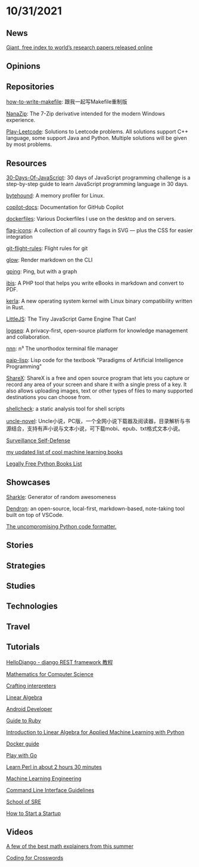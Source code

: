 # 10/31/2021

## News
[Giant, free index to world’s research papers released online](https://www.nature.com/articles/d41586-021-02895-8)

## Opinions

## Repositories
[how-to-write-makefile](https://github.com/seisman/how-to-write-makefile): 跟我一起写Makefile重制版

[NanaZip](https://github.com/M2Team/NanaZip): The 7-Zip derivative intended for the modern Windows experience.

[Play-Leetcode](https://github.com/liuyubobobo/Play-Leetcode): Solutions to Leetcode problems. All solutions support C++ language, some support Java and Python. Multiple solutions will be given by most problems.

## Resources
[30-Days-Of-JavaScript](https://github.com/Asabeneh/30-Days-Of-JavaScript): 30 days of JavaScript programming challenge is a step-by-step guide to learn JavaScript programming language in 30 days.

[bytehound](https://github.com/koute/bytehound): A memory profiler for Linux.

[copilot-docs](https://github.com/github/copilot-docs): Documentation for GitHub Copilot

[dockerfiles](https://github.com/jessfraz/dockerfiles): Various Dockerfiles I use on the desktop and on servers.

[flag-icons](https://github.com/lipis/flag-icons): A collection of all country flags in SVG — plus the CSS for easier integration

[git-flight-rules](https://github.com/k88hudson/git-flight-rules): Flight rules for git

[glow](https://github.com/charmbracelet/glow): Render markdown on the CLI

[gping](https://github.com/orf/gping): Ping, but with a graph

[ibis](https://github.com/themsaid/ibis): A PHP tool that helps you write eBooks in markdown and convert to PDF.

[kerla](https://github.com/nuta/kerla): A new operating system kernel with Linux binary compatibility written in Rust.

[LittleJS](https://github.com/KilledByAPixel/LittleJS): The Tiny JavaScript Game Engine That Can!

[logseq](https://github.com/logseq/logseq): A privacy-first, open-source platform for knowledge management and collaboration.

[nnn](https://github.com/jarun/nnn): n³ The unorthodox terminal file manager

[paip-lisp](https://github.com/norvig/paip-lisp): Lisp code for the textbook "Paradigms of Artificial Intelligence Programming"

[ShareX](https://github.com/ShareX/ShareX): ShareX is a free and open source program that lets you capture or record any area of your screen and share it with a single press of a key. It also allows uploading images, text or other types of files to many supported destinations you can choose from.

[shellcheck](https://github.com/koalaman/shellcheck): a static analysis tool for shell scripts

[uncle-novel](https://github.com/unclezs/uncle-novel): Uncle小说，PC版，一个全网小说下载器及阅读器，目录解析与书源结合，支持有声小说与文本小说，可下载mobi、epub、txt格式文本小说。

[Surveillance Self-Defense](https://ssd.eff.org/en)

[my updated list of cool machine learning books](http://matpalm.com/blog/cool_machine_learning_books/)

[Legally Free Python Books List](https://www.pythonkitchen.com/legally-free-python-books-list/)

## Showcases
[Sharkle](https://sharkle.com/): Generator of random awesomeness

[Dendron](https://www.dendron.so/): an open-source, local-first, markdown-based, note-taking tool built on top of VSCode.

[The uncompromising Python code formatter.](https://black.vercel.app/)

## Stories


## Strategies


## Studies

## Technologies

## Travel

## Tutorials
[HelloDjango - django REST framework 教程](https://www.zmrenwu.com/courses/django-rest-framework-tutorial/)

[Mathematics for Computer Science](https://courses.csail.mit.edu/6.042/spring17/mcs.pdf)

[Crafting interpreters](http://craftinginterpreters.com/contents.html)

[Linear Algebra](https://hefferon.net/linearalgebra/)

[Android Developer](https://roadmap.sh/android)

[Guide to Ruby](https://poignant.guide/book/)

[Introduction to Linear Algebra for Applied Machine Learning with Python](https://pabloinsente.github.io/intro-linear-algebra)

[Docker guide](https://robertcooper.me/post/docker-guide)

[Play with Go](https://play-with-go.dev/)

[Learn Perl in about 2 hours 30 minutes](https://qntm.org/perl_en)

[Machine Learning Engineering](http://www.mlebook.com/wiki/doku.php?id=start)

[Command Line Interface Guidelines](https://clig.dev/)

[School of SRE](https://linkedin.github.io/school-of-sre/)

[How to Start a Startup](https://startupclass.samaltman.com/)

## Videos
[A few of the best math explainers from this summer](https://www.youtube.com/watch?v=F3Qixy-r_rQ)

[Coding for Crosswords](https://www.youtube.com/playlist?list=PLg4AoophFZWZ7Llifowo-1WGMVICq-mfw)
